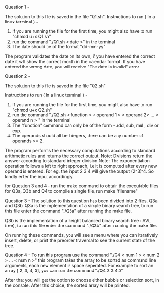 Question 1 - 

The solution to this file is saved in the file "Q1.sh".
Instructions to run ( In a linux terminal ) - 
1) If you are running the file for the first time, you might also have to run "chmod u+x Q1.sh"
2) run the command "./Q1.sh < date >" in the terminal
3) The date should be of the format "dd-mm-yy"

The program validates the date on its own, if you have entered the correct date it will show the correct month in the calendar format.
If you have entered the wrong date, you will receive "The date is invalid" error.

Question 2 -

The solution to this file is saved in the file "Q2.sh"

Instructions to run ( In a linux terminal ) - 
1) If you are running the file for the first time, you might also have to run "chmod u+x Q2.sh"
2) run the command "./Q2.sh < function > < operand 1 > < operand 2> ... < operand n > " in the terminal
3) The "function" command can only be of the form - add, sub, mul , div or exp.
4) The operands should all be integers, there can be any number of operands >= 2.

The program performs the necessary computations according to standard arithmetic rules and returns the correct output.
Note: Divisions return the answer according to standard integer division
Note: The exponentiation operation follows a left to right approach, i.e it is computed after every new operand is entered.
For eg. the input 2 3 4 will give the output (2^3)^4. So kindly enter the input accordingly.

for Question 3 and 4 - 
run the make command to obtain the executable files for Q3a, Q3b and Q4
to compile a single file, run make "filename"

Question 3 -
The solution to this question has been divided into 2 files, Q3a and Q3b.
Q3a is the implementation of a simple binary search tree, to run this file enter the command "./Q3a" after running the make file.

Q3b is the implementation of a height balanced binary search tree ( AVL tree), to run this file enter the command "./Q3b" after running the make file.

On running these commands, you will see a menu where you can iteratively insert, delete, or print the preorder traversal to see the current state of the tree.

Question 4 -
To run this program use the command "./Q4 < num 1 > < num 2 > ... < num  n >"
this program takes the array to be sorted as command line arguments, each new element is space seperated.
For example to sort an array [ 2, 3, 4, 5], you can run the command "./Q4 2 3 4 5"

After that you will get the option to choose either bubble or selection sort, in the console. After this choice, the sorted array will be printed.

